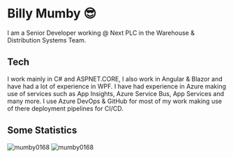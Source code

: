# Billy Mumby 😎
I am a Senior Developer working @ Next PLC in the Warehouse & Distribution Systems Team.

## Tech
I work mainly in C# and ASPNET.CORE, I also work in Angular & Blazor and have had a lot of experience in WPF. I have had experience in Azure making use of services such as App Insights, Azure Service Bus, App Services and many more. I use Azure DevOps & GitHub for most of my work making use of there deployment pipelines for CI/CD.

## Some Statistics

<img src="https://github-readme-stats.vercel.app/api/top-langs/?username=mumby0168&theme=dark&layout=compact&hide=html,javascript,CSS,PowerShell&langs_count=6" alt="mumby0168"/>
<img src="https://github-readme-stats.vercel.app/api?username=mumby0168&show_icons=true&theme=dark&count_private=true" alt="mumby0168" />
